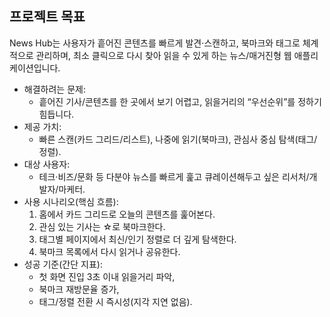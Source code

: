 ## 프로젝트 목표
News Hub는 사용자가 흩어진 콘텐츠를 빠르게 발견·스캔하고, 북마크와 태그로 체계적으로 관리하며, 최소 클릭으로 다시 찾아 읽을 수 있게 하는 뉴스/매거진형 웹 애플리케이션입니다.

- 해결하려는 문제: 
  - 흩어진 기사/콘텐츠를 한 곳에서 보기 어렵고, 읽을거리의 “우선순위”를 정하기 힘듭니다.
- 제공 가치:
  - 빠른 스캔(카드 그리드/리스트), 나중에 읽기(북마크), 관심사 중심 탐색(태그/정렬).
- 대상 사용자:
  - 테크·비즈/문화 등 다분야 뉴스를 빠르게 훑고 큐레이션해두고 싶은 리서처/개발자/마케터.
- 사용 시나리오(핵심 흐름):
  1) 홈에서 카드 그리드로 오늘의 콘텐츠를 훑어본다.
  2) 관심 있는 기사는 ☆로 북마크한다.
  3) 태그별 페이지에서 최신/인기 정렬로 더 깊게 탐색한다.
  4) 북마크 목록에서 다시 읽거나 공유한다.
- 성공 기준(간단 지표):
  - 첫 화면 진입 3초 이내 읽을거리 파악,
  - 북마크 재방문율 증가,
  - 태그/정렬 전환 시 즉시성(지각 지연 없음).
